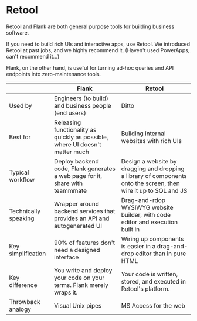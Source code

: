 # Retool

Retool and Flank are both general purpose tools for building business software.

If you need to build rich UIs and interactive apps, use Retool. We introduced Retool at past jobs, and we highly recommend it. (Haven't used PowerApps, can't recommend it...)

Flank, on the other hand, is useful for turning ad-hoc queries and API endpoints into zero-maintenance tools. 


|                      | Flank                                                                        | Retool                                                                                                           |
| -------------------- | ---------------------------------------------------------------------------- | ---------------------------------------------------------------------------------------------------------------- |
| Used by              | Engineers (to build) and business people (end users)                         | Ditto                                                                                                            |
| Best for             | Releasing functionality as quickly as possible, where UI doesn't matter much | Building internal websites with rich UIs                                                                         |
| Typical workflow     | Deploy backend code, Flank generates a web page for it, share with teammmate | Design a website by dragging and dropping a library of components onto the screen, then wire it up to SQL and JS |
| Technically speaking | Wrapper around backend services that provides an API and autogenerated UI    | Drag-and-rdop WYSIWYG website builder, with code editor and execution built in                                   |
| Key simplification   | 90% of features don't need a designed interface                              | Wiring up components is easier in a drag-and-drop editor than in pure HTML                                       |
| Key difference       | You write and deploy your code on your terms. Flank merely wraps it.         | Your code is written, stored, and executed in Retool's platform.                                                 |
| Throwback analogy    | Visual Unix pipes                                                            | MS Access for the web                                                                                            |